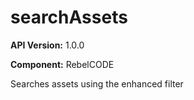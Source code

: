 # searchAssets

**API Version:** 1.0.0

**Component:** RebelCODE

Searches assets using the enhanced filter

